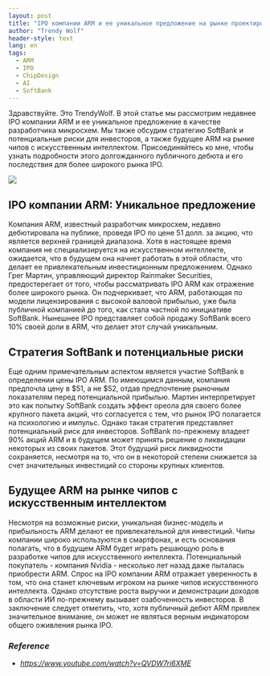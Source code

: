 ```yaml
---
layout: post
title: "IPO компании ARM и ее уникальное предложение на рынке проектирования микросхем"
author: "Trendy Wolf"
header-style: text
lang: en
tags:
  - ARM
  - IPO
  - ChipDesign
  - AI
  - SoftBank
---
```


Здравствуйте. Это TrendyWolf. В этой статье мы рассмотрим недавнее IPO компании ARM и ее уникальное предложение в качестве разработчика микросхем. Мы также обсудим стратегию SoftBank и потенциальные риски для инвесторов, а также будущее ARM на рынке чипов с искусственным интеллектом. Присоединяйтесь ко мне, чтобы узнать подробности этого долгожданного публичного дебюта и его последствия для более широкого рынка IPO.

<img
    src="https://i.ytimg.com/vi/QVDW7ri6XME/hqdefault.jpg"
/>


## IPO компании ARM: Уникальное предложение
Компания ARM, известный разработчик микросхем, недавно дебютировала на публике, проведя IPO по цене 51 долл. за акцию, что является верхней границей диапазона. Хотя в настоящее время компания не специализируется на искусственном интеллекте, ожидается, что в будущем она начнет работать в этой области, что делает ее привлекательным инвестиционным предложением. Однако Грег Мартин, управляющий директор Rainmaker Securities, предостерегает от того, чтобы рассматривать IPO ARM как отражение более широкого рынка. Он подчеркивает, что ARM, работающая по модели лицензирования с высокой валовой прибылью, уже была публичной компанией до того, как стала частной по инициативе SoftBank. Нынешнее IPO представляет собой продажу SoftBank всего 10% своей доли в ARM, что делает этот случай уникальным.

## Стратегия SoftBank и потенциальные риски
Еще одним примечательным аспектом является участие SoftBank в определении цены IPO ARM. По имеющимся данным, компания предпочла цену в $51, а не $52, отдав предпочтение рыночным показателям перед потенциальной прибылью. Мартин интерпретирует это как попытку SoftBank создать эффект ореола для своего более крупного пакета акций, что согласуется с тем, что рынок IPO полагается на психологию и импульс. Однако такая стратегия представляет потенциальный риск для инвесторов. SoftBank по-прежнему владеет 90% акций ARM и в будущем может принять решение о ликвидации некоторых из своих пакетов. Этот будущий риск ликвидности сохраняется, несмотря на то, что он в некоторой степени снижается за счет значительных инвестиций со стороны крупных клиентов.

## Будущее ARM на рынке чипов с искусственным интеллектом
Несмотря на возможные риски, уникальная бизнес-модель и прибыльность ARM делают ее привлекательной для инвестиций. Чипы компании широко используются в смартфонах, и есть основания полагать, что в будущем ARM будет играть решающую роль в разработке чипов для искусственного интеллекта. Потенциальный покупатель - компания Nvidia - несколько лет назад даже пыталась приобрести ARM. Спрос на IPO компании ARM отражает уверенность в том, что она станет ключевым игроком на рынке чипов искусственного интеллекта. Однако отсутствие роста выручки и демонстрации доходов в области ИИ по-прежнему вызывает озабоченность инвесторов. В заключение следует отметить, что, хотя публичный дебют ARM привлек значительное внимание, он может не являться верным индикатором общего оживления рынка IPO.


### _Reference_
- _https://www.youtube.com/watch?v=QVDW7ri6XME_

